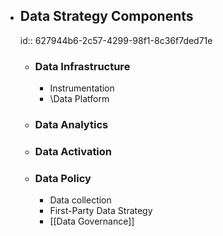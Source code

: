 - ## Data Strategy Components
  id:: 627944b6-2c57-4299-98f1-8c36f7ded71e
	- ### Data Infrastructure
		- Instrumentation
		- \Data Platform
	- ### Data Analytics
	- ### Data Activation
	- ### Data Policy
		- Data collection
		- First-Party Data Strategy
		- [[Data Governance]]